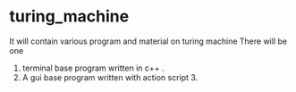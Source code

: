 # turing_machine
It will contain various program and material on turing machine
There will be one 
1. terminal base program written in c++ .
2. A gui base program written with action script 3.
